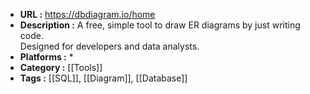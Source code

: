 - **URL :** https://dbdiagram.io/home
- **Description :** A free, simple tool to draw ER diagrams by just writing code.  
Designed for developers and data analysts.
- **Platforms :** *
- **Category :** [[Tools]]
- **Tags :** [[SQL]], [[Diagram]], [[Database]]